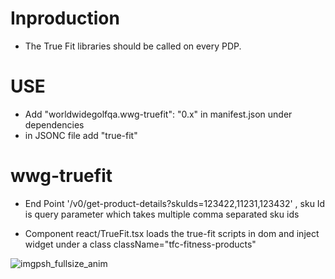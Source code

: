 # Inproduction

- The True Fit libraries should be called on every PDP. 

# USE 

- Add "worldwidegolfqa.wwg-truefit": "0.x" in manifest.json under dependencies 
- in JSONC file add "true-fit"

# wwg-truefit

- End Point '/v0/get-product-details?skuIds=123422,11231,123432' , sku Id is query parameter which takes multiple comma separated sku ids

- Component react/TrueFit.tsx loads the true-fit scripts in dom and inject widget under a class className="tfc-fitness-products"


![imgpsh_fullsize_anim](https://github.com/trikatechnologies/wwg-truefit/assets/135600269/debdf295-73a6-4232-939d-1800890d6315)
